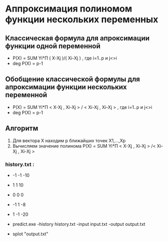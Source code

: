 ﻿# Аппроксимация полиномом функции нескольких переменных

## Классическая формула для апроксимации функции одной переменной
- P(X) = SUM Yi*П ( X-Xj )/( Xi-Xj ) , где i=1..p и j<>i
- deg P(X) = p-1

## Обобщение классической формулы для апроксимации функции нескольких переменной
- P(X) = SUM Yi*П < X-Xj , Xi-Xj > / < Xi-Xj , Xi-Xj > , где i=1..p и j<>i
- deg P(X) = p-1

## Алгоритм
1. Для вектора X находим p ближайших точек X1,...,Xp
2. Вычисляем значение полинома P(X) = SUM Yi*П < X-Xj , Xi-Xj > /< Xi-Xj , Xi-Xj > 

### history.txt :
- -1 -1 -10
- 1 1 10
- 0 0 0
- -1 1 -8
- 1 -1 -20

- predict.exe -history history.txt -input input.txt -output output.txt
- splot "output.txt"